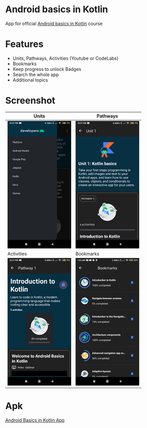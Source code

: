 # Android basics in Kotlin

App for official [Android basics in Kotlin](https://developer.android.com/courses/android-basics-kotlin/course) course

# Features
- Units, Pathways, Activities (Youtube or CodeLabs)
- Bookmarks
- Keep progress to unlock Badges
- Search the whole app
- Additional topics

# Screenshot

| Units | Pathways |
|-------|----------|
| <img src="/readme/screenshot-1.jpg" alt="screenshot-units" height="400"/> | <img src="/readme/screenshot-2.jpg" alt="screenshot-pathways" height="400"/> |
| Activities | Bookmarks |
| <img src="/readme/screenshot-3.jpg" alt="screenshot-activities" height="400"/> | <img src="/readme/screenshot-4.jpg" alt="screenshot-bookmarks" height="400"/> |

# Apk

[Android Basics in Kotlin App](https://github.com/aungk000/android-basics-in-kotlin/blob/main/readme/app-debug.apk)
